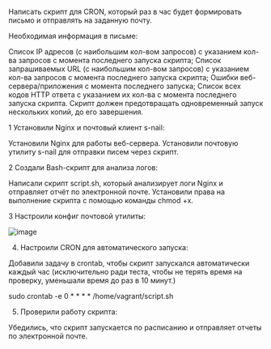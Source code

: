 Написать скрипт для CRON, который раз в час будет формировать письмо и отправлять на заданную почту.


Необходимая информация в письме:

Список IP адресов (с наибольшим кол-вом запросов) с указанием кол-ва запросов c момента последнего запуска скрипта;
Список запрашиваемых URL (с наибольшим кол-вом запросов) с указанием кол-ва запросов c момента последнего запуска скрипта;
Ошибки веб-сервера/приложения c момента последнего запуска;
Список всех кодов HTTP ответа с указанием их кол-ва с момента последнего запуска скрипта.
Скрипт должен предотвращать одновременный запуск нескольких копий, до его завершения.


1 Установили Nginx и почтовый клиент s-nail:

Установили Nginx для работы веб-сервера.
Установили почтовую утилиту s-nail для отправки писем через скрипт.

2 Создали Bash-скрипт для анализа логов:

Написали скрипт script.sh, который анализирует логи Nginx и отправляет отчёт по электронной почте.
Установили права на выполнение скрипта с помощью команды chmod +x.

3 Настроили конфиг почтовой утилиты:

![image](https://github.com/user-attachments/assets/034abf35-46ea-487b-bb1e-8d8842f253d1)

4. Настроили CRON для автоматического запуска:

Добавили задачу в crontab, чтобы скрипт запускался автоматически каждый час (исключительно ради теста, чтобы не терять время на проверку, уменьшали время до раз в 10 минут.)

sudo crontab -e
0 * * * * /home/vagrant/script.sh

5. Проверили работу скрипта:

Убедились, что скрипт запускается по расписанию и отправляет отчеты по электронной почте.
